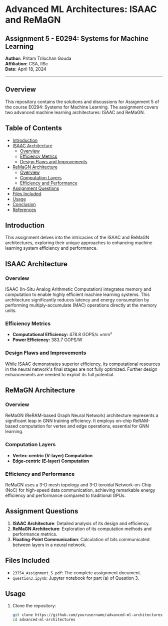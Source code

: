 # Advanced ML Architectures: ISAAC and ReMaGN

## Assignment 5 - E0294: Systems for Machine Learning

**Author:** Pritam Trilochan Gouda  
**Affiliation:** CSA, IISc  
**Date:** April 18, 2024

---

## Overview

This repository contains the solutions and discussions for Assignment 5 of the course E0294: Systems for Machine Learning. The assignment covers two advanced machine learning architectures: ISAAC and ReMaGN.

## Table of Contents

- [Introduction](#introduction)
- [ISAAC Architecture](#isaac-architecture)
  - [Overview](#overview)
  - [Efficiency Metrics](#efficiency-metrics)
  - [Design Flaws and Improvements](#design-flaws-and-improvements)
- [ReMaGN Architecture](#remagn-architecture)
  - [Overview](#overview-1)
  - [Computation Layers](#computation-layers)
  - [Efficiency and Performance](#efficiency-and-performance)
- [Assignment Questions](#assignment-questions)
- [Files Included](#files-included)
- [Usage](#usage)
- [Conclusion](#conclusion)
- [References](#references)

## Introduction

This assignment delves into the intricacies of the ISAAC and ReMaGN architectures, exploring their unique approaches to enhancing machine learning system efficiency and performance.

## ISAAC Architecture

### Overview

ISAAC (In-Situ Analog Arithmetic Computation) integrates memory and computation to enable highly efficient machine learning systems. This architecture significantly reduces latency and energy consumption by performing multiply-accumulate (MAC) operations directly at the memory units.

### Efficiency Metrics

- **Computational Efficiency:** 478.8 GOPS/s ×mm²
- **Power Efficiency:** 383.7 GOPS/W

### Design Flaws and Improvements

While ISAAC demonstrates superior efficiency, its computational resources in the neural network's final stages are not fully optimized. Further design enhancements are needed to exploit its full potential.

## ReMaGN Architecture

### Overview

ReMaGN (ReRAM-based Graph Neural Network) architecture represents a significant leap in GNN training efficiency. It employs on-chip ReRAM-based computation for vertex and edge operations, essential for GNN learning.

### Computation Layers

- **Vertex-centric (V-layer) Computation**
- **Edge-centric (E-layer) Computation**

### Efficiency and Performance

ReMaGN uses a 3-D mesh topology and 3-D toroidal Network-on-Chip (NoC) for high-speed data communication, achieving remarkable energy efficiency and performance compared to traditional GPUs.

## Assignment Questions

1. **ISAAC Architecture**: Detailed analysis of its design and efficiency.
2. **ReMaGN Architecture**: Exploration of its computation methods and performance metrics.
3. **Floating-Point Communication**: Calculation of bits communicated between layers in a neural network.

## Files Included

- `23754_Assignment_5.pdf`: The complete assignment document.
- `question3.ipynb`: Jupyter notebook for part (a) of Question 3.

## Usage

1. Clone the repository:
   ```bash
   git clone https://github.com/yourusername/advanced-ml-architectures.git
   cd advanced-ml-architectures

